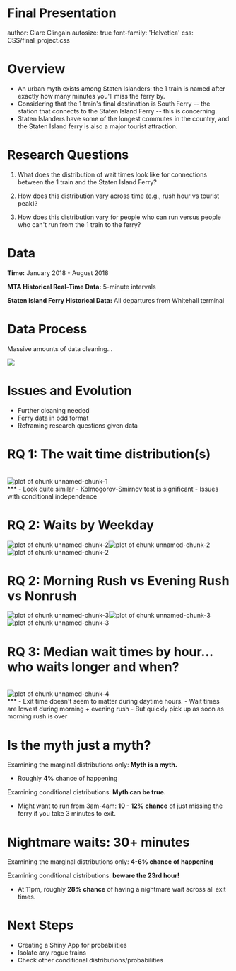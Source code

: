 Final Presentation
========================================================
author: Clare Clingain
autosize: true
font-family: 'Helvetica'
css: CSS/final_project.css

Overview
========================================================

- An urban myth exists among Staten Islanders: the 1 train is named after exactly how many minutes you'll miss the ferry by.
-  Considering that the 1 train's final destination is South Ferry -- the station that connects to the Staten Island Ferry -- this is concerning.
- Staten Islanders have some of the longest commutes in the country, and the Staten Island ferry is also a major tourist attraction.


Research Questions
========================================================

1) What does the distribution of wait times look like for connections between the 1 train and the Staten Island Ferry?

2) How does this distribution vary across time (e.g., rush hour vs tourist peak)?

3) How does this distribution vary for people who can run versus people who can't run from the 1 train to the ferry?

Data
========================================================

<b>Time:</b> January 2018 - August 2018

<b>MTA Historical Real-Time Data:</b> 5-minute intervals

<b>Staten Island Ferry Historical Data:</b> All departures from Whitehall terminal


Data Process
========================================================
Massive amounts of data cleaning...

<img src = "Figure1_Process.png" style = background-color:transparent></img>


Issues and Evolution
========================================================

- Further cleaning needed
- Ferry data in odd format
- Reframing research questions given data

RQ 1: The wait time distribution(s)
========================================================
</br>
<img src="Final_Presentation-figure/unnamed-chunk-1-1.png" title="plot of chunk unnamed-chunk-1" alt="plot of chunk unnamed-chunk-1" style="display: block; margin: auto;" />
***
- Look quite similar
- Kolmogorov-Smirnov test is significant
- Issues with conditional independence

RQ 2: Waits by Weekday
========================================================

![plot of chunk unnamed-chunk-2](Final_Presentation-figure/unnamed-chunk-2-1.png)![plot of chunk unnamed-chunk-2](Final_Presentation-figure/unnamed-chunk-2-2.png)![plot of chunk unnamed-chunk-2](Final_Presentation-figure/unnamed-chunk-2-3.png)


RQ 2:  Morning Rush vs Evening Rush vs Nonrush 
========================================================

![plot of chunk unnamed-chunk-3](Final_Presentation-figure/unnamed-chunk-3-1.png)![plot of chunk unnamed-chunk-3](Final_Presentation-figure/unnamed-chunk-3-2.png)![plot of chunk unnamed-chunk-3](Final_Presentation-figure/unnamed-chunk-3-3.png)


RQ 3: Median wait times by hour... who waits longer and when?
========================================================
</br>
<img src="Final_Presentation-figure/unnamed-chunk-4-1.png" title="plot of chunk unnamed-chunk-4" alt="plot of chunk unnamed-chunk-4" style="display: block; margin: auto;" />
***
- Exit time doesn't seem to matter during daytime hours. 
- Wait times are lowest during morning + evening rush 
- But quickly pick up as soon as morning rush is over

Is the myth just a myth?
========================================================

Examining the marginal distributions only: **Myth is a myth.**
 
- Roughly **4%** chance of happening

Examining conditional distributions: **Myth can be true.**

- Might want to run from 3am-4am: **10 - 12% chance** of just missing the ferry if you take 3 minutes to exit. 


Nightmare waits: 30+ minutes
========================================================

Examining the marginal distributions only: **4-6% chance of happening**


Examining conditional distributions: **beware the 23rd hour!**

- At 11pm, roughly **28% chance** of having a nightmare wait across all exit times.

Next Steps 
========================================================
- Creating a Shiny App for probabilities
- Isolate any rogue trains
- Check other conditional distributions/probabilities

